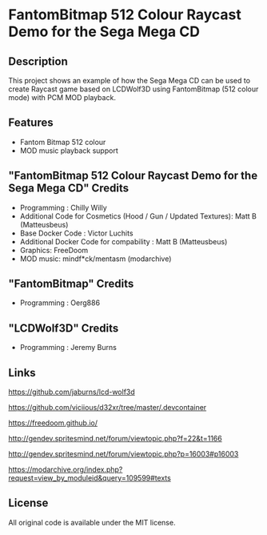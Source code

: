 # FantomBitmap 512 Colour Raycast Demo for the Sega Mega CD

## Description

This project shows an example of how the Sega Mega CD can be used to create Raycast game based on LCDWolf3D using FantomBitmap (512 colour mode) with PCM MOD playback.

## Features
- Fantom Bitmap 512 colour
- MOD music playback support

## "FantomBitmap 512 Colour Raycast Demo for the Sega Mega CD" Credits
* Programming : Chilly Willy
* Additional Code for Cosmetics (Hood / Gun / Updated Textures): Matt B (Matteusbeus)
* Base Docker Code : Victor Luchits
* Additional Docker Code for compability : Matt B (Matteusbeus)
* Graphics: FreeDoom
* MOD music: mindf*ck/mentasm (modarchive)

## "FantomBitmap" Credits
* Programming : Oerg886

## "LCDWolf3D" Credits
* Programming : Jeremy Burns

## 

## Links
https://github.com/jaburns/lcd-wolf3d

https://github.com/viciious/d32xr/tree/master/.devcontainer

https://freedoom.github.io/

http://gendev.spritesmind.net/forum/viewtopic.php?f=22&t=1166

http://gendev.spritesmind.net/forum/viewtopic.php?p=16003#p16003

https://modarchive.org/index.php?request=view_by_moduleid&query=109599#texts

## License
All original code is available under the MIT license.
